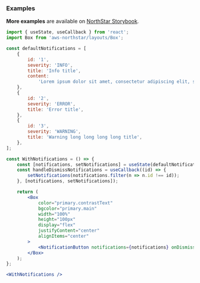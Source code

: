 ### Examples

**More examples** are available on <a href="https://storybook.northstar.aws-prototyping.cloud/?path=/story/advanced-components-notificationbutton--default" target="_blank" rel="noreferrer noopener">NorthStar Storybook</a>.

```jsx
import { useState, useCallback } from 'react';
import Box from 'aws-northstar/layouts/Box';

const defaultNotifications = [
    {
        id: '1',
        severity: 'INFO',
        title: 'Info title',
        content:
            'Lorem ipsum dolor sit amet, consectetur adipiscing elit, sed do eiusmod tempor incididunt ut labore et dolore magna aliqua. ',
    },
    {
        id: '2',
        severity: 'ERROR',
        title: 'Error title',
    },
    {
        id: '3',
        severity: 'WARNING',
        title: 'Warning long long long long title',
    },
];

const WithNotifications = () => {
    const [notifications, setNotifications] = useState(defaultNotifications);
    const handleDismissNotifications = useCallback((id) => {
        setNotifications(notifications.filter(n => n.id !== id));
    }, [notifications, setNotifications]);

    return (
        <Box
            color="primary.contrastText"
            bgcolor="primary.main"
            width="100%"
            height="100px"
            display="flex"
            justifyContent="center"
            alignItems="center"
        >
            <NotificationButton notifications={notifications} onDismissNotification={handleDismissNotifications} />
        </Box>
    );
};

<WithNotifications />


```